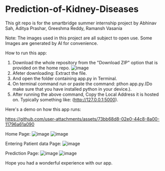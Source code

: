 # Prediction-of-Kidney-Diseases

This git repo is for the smartbridge summer internship project by
Abhinav Sah,
Aditya Prashar,
Greeshma Reddy,
Ramansh Vasania

Note:
The images used in this project are all subject to open use. Some Images are generated by AI for convenience.


How to run this app:

1. Download the whole repository from the "Download ZIP" option that is provided on the home repo.
   ![image](https://github.com/user-attachments/assets/9cdb25bd-09a8-4055-b605-919caa930448)
2. Afeter downloading: Extract the file.
3. And open the folder containing app.py in Terminal.
4. On terminal command run or paste the command: pthon app.py.(Do make sure that you have installed python in your device.).
5. After running the above command, Copy the Local Address it is hosted on. Typically something like: (http://127.0.0.1:5000).

Here's a demo on how this app runs:


https://github.com/user-attachments/assets/73bb68d8-02e0-44c8-8a00-11796a61a090



Home Page:
![image](https://github.com/user-attachments/assets/0dea7aa7-73ac-44ef-81c9-047bf16ff8d4)
![image](https://github.com/user-attachments/assets/70d237e6-3601-4991-b5a6-f8551498eb6e)

Entering Patient data Page:
![image](https://github.com/user-attachments/assets/33490352-b586-453d-a9a4-1945ff7a0798)

Prediction Page:
![image](https://github.com/user-attachments/assets/1615ed6d-dced-4e2d-833a-1924b672419b)
![image](https://github.com/user-attachments/assets/4a63bb19-5938-4c11-adab-2565ac1b563f)

Hope you had a wonderful experience with our app.
